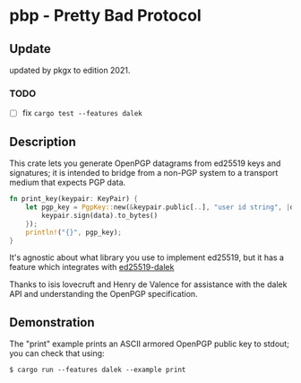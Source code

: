 # pbp - Pretty Bad Protocol

## Update

updated by pkgx to edition 2021.

### TODO

- [ ] fix `cargo test --features dalek`

## Description

This crate lets you generate OpenPGP datagrams from ed25519 keys and
signatures; it is intended to bridge from a non-PGP system to a transport
medium that expects PGP data.

```rust
fn print_key(keypair: KeyPair) {
    let pgp_key = PgpKey::new(&keypair.public[..], "user id string", |data| {
        keypair.sign(data).to_bytes()
    });
    println!("{}", pgp_key);
}
```

It's agnostic about what library you use to implement ed25519, but it has a
feature which integrates with [ed25519-dalek][dalek]

Thanks to isis lovecruft and Henry de Valence for assistance with the dalek API
and understanding the OpenPGP specification.

## Demonstration

The "print" example prints an ASCII armored OpenPGP public key to stdout; you
can check that using:

```
$ cargo run --features dalek --example print
```

[dalek]: https://github.com/isislovecruft/ed25519-dalek
